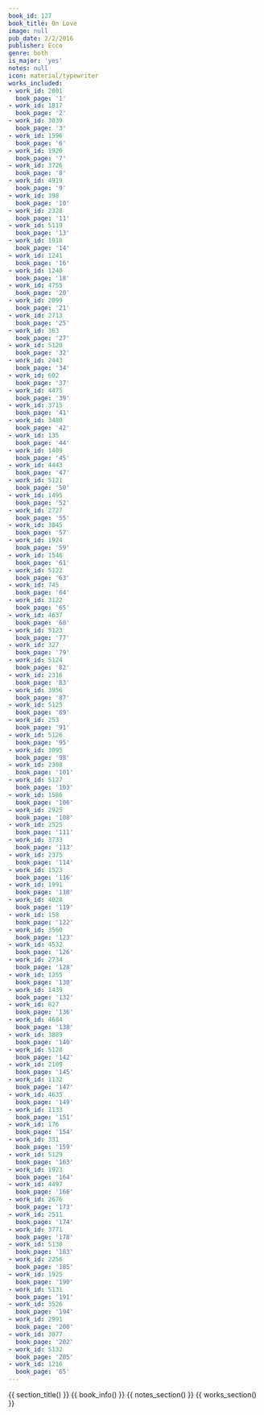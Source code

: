 ```yaml
---
book_id: 127
book_title: On Love
image: null
pub_date: 2/2/2016
publisher: Ecco
genre: both
is_major: 'yes'
notes: null
icon: material/typewriter
works_included:
- work_id: 2001
  book_page: '1'
- work_id: 1817
  book_page: '2'
- work_id: 3039
  book_page: '3'
- work_id: 1596
  book_page: '6'
- work_id: 1920
  book_page: '7'
- work_id: 3726
  book_page: '8'
- work_id: 4919
  book_page: '9'
- work_id: 398
  book_page: '10'
- work_id: 2328
  book_page: '11'
- work_id: 5119
  book_page: '13'
- work_id: 1918
  book_page: '14'
- work_id: 1241
  book_page: '16'
- work_id: 1240
  book_page: '18'
- work_id: 4755
  book_page: '20'
- work_id: 2099
  book_page: '21'
- work_id: 2713
  book_page: '25'
- work_id: 363
  book_page: '27'
- work_id: 5120
  book_page: '32'
- work_id: 2443
  book_page: '34'
- work_id: 602
  book_page: '37'
- work_id: 4475
  book_page: '39'
- work_id: 3715
  book_page: '41'
- work_id: 3480
  book_page: '42'
- work_id: 135
  book_page: '44'
- work_id: 1409
  book_page: '45'
- work_id: 4443
  book_page: '47'
- work_id: 5121
  book_page: '50'
- work_id: 1495
  book_page: '52'
- work_id: 2727
  book_page: '55'
- work_id: 3845
  book_page: '57'
- work_id: 1924
  book_page: '59'
- work_id: 1546
  book_page: '61'
- work_id: 5122
  book_page: '63'
- work_id: 745
  book_page: '64'
- work_id: 3122
  book_page: '65'
- work_id: 4637
  book_page: '68'
- work_id: 5123
  book_page: '77'
- work_id: 327
  book_page: '79'
- work_id: 5124
  book_page: '82'
- work_id: 2316
  book_page: '83'
- work_id: 3956
  book_page: '87'
- work_id: 5125
  book_page: '89'
- work_id: 253
  book_page: '91'
- work_id: 5126
  book_page: '95'
- work_id: 3095
  book_page: '98'
- work_id: 2308
  book_page: '101'
- work_id: 5127
  book_page: '103'
- work_id: 1586
  book_page: '106'
- work_id: 2925
  book_page: '108'
- work_id: 2525
  book_page: '111'
- work_id: 3733
  book_page: '113'
- work_id: 2375
  book_page: '114'
- work_id: 1523
  book_page: '116'
- work_id: 1991
  book_page: '118'
- work_id: 4028
  book_page: '119'
- work_id: 158
  book_page: '122'
- work_id: 3560
  book_page: '123'
- work_id: 4532
  book_page: '126'
- work_id: 2734
  book_page: '128'
- work_id: 1255
  book_page: '130'
- work_id: 1439
  book_page: '132'
- work_id: 827
  book_page: '136'
- work_id: 4684
  book_page: '138'
- work_id: 3889
  book_page: '140'
- work_id: 5128
  book_page: '142'
- work_id: 2109
  book_page: '145'
- work_id: 1132
  book_page: '147'
- work_id: 4635
  book_page: '149'
- work_id: 1133
  book_page: '151'
- work_id: 176
  book_page: '154'
- work_id: 331
  book_page: '159'
- work_id: 5129
  book_page: '163'
- work_id: 1923
  book_page: '164'
- work_id: 4497
  book_page: '166'
- work_id: 2676
  book_page: '173'
- work_id: 2511
  book_page: '174'
- work_id: 3771
  book_page: '178'
- work_id: 5130
  book_page: '183'
- work_id: 2256
  book_page: '185'
- work_id: 1925
  book_page: '190'
- work_id: 5131
  book_page: '191'
- work_id: 3526
  book_page: '194'
- work_id: 2991
  book_page: '200'
- work_id: 3077
  book_page: '202'
- work_id: 5132
  book_page: '205'
- work_id: 1216
  book_page: '65'
---
```


{{ section_title() }}
{{ book_info() }}
{{ notes_section() }}
{{ works_section() }}

